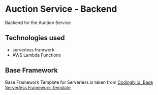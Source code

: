 # Auction Service - Backend

Backend for the Auction Service

## Technologies used

-   serverless framwork
-   AWS Lambda Functions

## Base Framework

Base Framework Template for Serverless is taken from [Codingly.io: Base Serverless Framework Template](https://github.com/codingly-io/sls-base)

